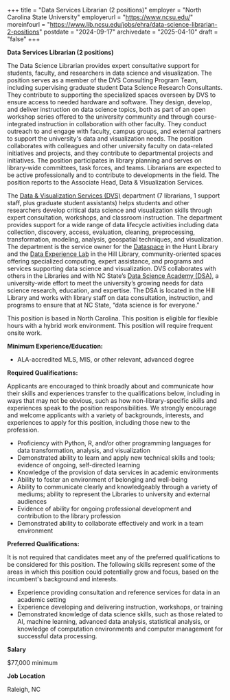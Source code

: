 +++
title = "Data Services Librarian (2 positions)"
employer = "North Carolina State University"
employerurl = "https://www.ncsu.edu/"
moreinfourl = "https://www.lib.ncsu.edu/jobs/ehra/data-science-librarian-2-positions"
postdate = "2024-09-17"
archivedate = "2025-04-10"
draft = "false"
+++

**Data Services Librarian (2 positions)**
 
The Data Science Librarian provides expert consultative support for students, faculty, and researchers in data science and visualization. The position serves as a member of the DVS Consulting Program Team, including supervising graduate student Data Science Research Consultants. They contribute to supporting the specialized spaces overseen by DVS to ensure access to needed hardware and software. They design, develop, and deliver instruction on data science topics, both as part of an open workshop series offered to the university community and through course-integrated instruction in collaboration with other faculty. They conduct outreach to and engage with faculty, campus groups, and external partners to support the university's data and visualization needs. The position collaborates with colleagues and other university faculty on data-related initiatives and projects, and they contribute to departmental projects and initiatives. The position participates in library planning and serves on library-wide committees, task forces, and teams. Librarians are expected to be active professionally and to contribute to developments in the field. The position reports to the Associate Head, Data & Visualization Services.

The [Data & Visualization Services (DVS)](https://www.lib.ncsu.edu/staff/department/data-visualization-services) department (7 librarians, 1 support staff, plus graduate student assistants) helps students and other researchers develop critical data science and visualization skills through expert consultation, workshops, and classroom instruction. The department provides support for a wide range of data lifecycle activities including data collection, discovery, access, evaluation, cleaning, preprocessing, transformation, modeling, analysis, geospatial techniques, and visualization. The department is the service owner for the [Dataspace](https://www.lib.ncsu.edu/spaces/dataspace) in the Hunt Library and the [Data Experience Lab](https://www.lib.ncsu.edu/spaces/dxl) in the Hill Library, community-oriented spaces offering specialized computing, expert assistance, and programs and services supporting data science and visualization. DVS collaborates with others in the Libraries and with NC State’s [Data Science Academy (DSA)](https://datascienceacademy.ncsu.edu/), a university-wide effort to meet the university’s growing needs for data science research, education, and expertise. The DSA is located in the Hill Library and works with library staff on data consultation, instruction, and programs to ensure that at NC State, “data science is for everyone.”      

This position is based in North Carolina. This position is eligible for flexible hours with a hybrid work environment. This position will require frequent onsite work.

**Minimum Experience/Education:**

- ALA-accredited MLS, MIS, or other relevant, advanced degree

**Required Qualifications:**

Applicants are encouraged to think broadly about and communicate how their skills and experiences transfer to the qualifications below, including in ways that may not be obvious, such as how non-library-specific skills and experiences speak to the position responsibilities. We strongly encourage and welcome applicants with a variety of backgrounds, interests, and experiences to apply for this position, including those new to the profession.

- Proficiency with Python, R, and/or other programming languages for data transformation, analysis, and visualization
- Demonstrated ability to learn and apply new technical skills and tools; evidence of ongoing, self-directed learning
- Knowledge of the provision of data services in academic environments
- Ability to foster an environment of belonging and well-being
- Ability to communicate clearly and knowledgeably through a variety of mediums; ability to represent the Libraries to university and external audiences
- Evidence of ability for ongoing professional development and contribution to the library profession
- Demonstrated ability to collaborate effectively and work in a team environment

**Preferred Qualifications:**

It is not required that candidates meet any of the preferred qualifications to be considered for this position. The following skills represent some of the areas in which this position could potentially grow and focus, based on the incumbent's background and interests.

- Experience providing consultation and reference services for data in an academic setting
- Experience developing and delivering instruction, workshops, or training
- Demonstrated knowledge of data science skills, such as those related to AI, machine learning, advanced data analysis, statistical analysis, or knowledge of computation environments and computer management for successful data processing.


**Salary**

 $77,000 minimum

**Job Location**

Raleigh, NC
